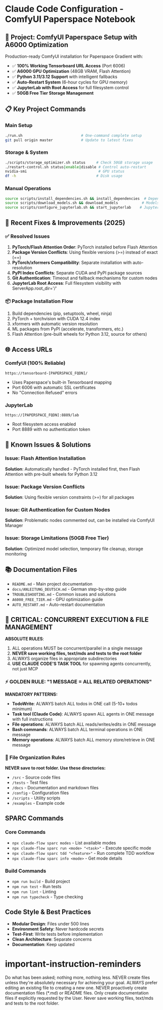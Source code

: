 # Claude Code Configuration - ComfyUI Paperspace Notebook

## 🚀 Project: ComfyUI Paperspace Setup with A6000 Optimization

Production-ready ComfyUI installation for Paperspace Gradient with:
- ✅ **100% Working Tensorboard URL Access** (Port 6006)
- ✅ **A6000 GPU Optimization** (48GB VRAM, Flash Attention)
- ✅ **Python 3.11/3.12 Support** with intelligent fallbacks
- ✅ **Auto-Restart System** (6-hour cycles for GPU memory)
- ✅ **JupyterLab with Root Access** for full filesystem control
- ✅ **50GB Free Tier Storage Management**

## 📋 Key Project Commands

### Main Setup
```bash
./run.sh                           # One-command complete setup
git pull origin master             # Update to latest fixes
```

### Storage & System
```bash
./scripts/storage_optimizer.sh status     # Check 50GB storage usage
./restart-control.sh status|enable|disable # Control auto-restart
nvidia-smi                                 # GPU status
df -h                                     # Disk usage
```

### Manual Operations
```bash
source scripts/install_dependencies.sh && install_dependencies  # Dependencies only
source scripts/download_models.sh && download_models           # Models only
source scripts/configure_jupyterlab.sh && start_jupyterlab    # JupyterLab only
```

## 🔧 Recent Fixes & Improvements (2025)

### ✅ Resolved Issues
1. **PyTorch/Flash Attention Order**: PyTorch installed before Flash Attention
2. **Package Version Conflicts**: Using flexible versions (>=) instead of exact (==)
3. **PyTorch/xformers Compatibility**: Separate installation with auto-resolution
4. **PyPI Index Conflicts**: Separate CUDA and PyPI package sources
5. **Git Authentication**: Timeout and fallback mechanisms for custom nodes
6. **JupyterLab Root Access**: Full filesystem visibility with ServerApp.root_dir='/'

### 📦 Package Installation Flow
1. Build dependencies (pip, setuptools, wheel, ninja)
2. PyTorch + torchvision with CUDA 12.4 index
3. xformers with automatic version resolution
4. ML packages from PyPI (accelerate, transformers, etc.)
5. Flash Attention (pre-built wheels for Python 3.12, source for others)

## 🌐 Access URLs

### ComfyUI (100% Reliable)
```
https://tensorboard-[PAPERSPACE_FQDN]/
```
- Uses Paperspace's built-in Tensorboard mapping
- Port 6006 with automatic SSL certificates
- No "Connection Refused" errors

### JupyterLab
```
https://[PAPERSPACE_FQDN]:8889/lab
```
- Root filesystem access enabled
- Port 8889 with no authentication token

## 🎯 Known Issues & Solutions

### Issue: Flash Attention Installation
**Solution**: Automatically handled - PyTorch installed first, then Flash Attention with pre-built wheels for Python 3.12

### Issue: Package Version Conflicts  
**Solution**: Using flexible version constraints (>=) for all packages

### Issue: Git Authentication for Custom Nodes
**Solution**: Problematic nodes commented out, can be installed via ComfyUI Manager

### Issue: Storage Limitations (50GB Free Tier)
**Solution**: Optimized model selection, temporary file cleanup, storage monitoring

## 📚 Documentation Files
- `README.md` - Main project documentation
- `docs/ANLEITUNG_DEUTSCH.md` - German step-by-step guide
- `TROUBLESHOOTING.md` - Common issues and solutions
- `A6000_FREE_TIER.md` - GPU optimization guide
- `AUTO_RESTART.md` - Auto-restart documentation

## 🚨 CRITICAL: CONCURRENT EXECUTION & FILE MANAGEMENT

**ABSOLUTE RULES**:
1. ALL operations MUST be concurrent/parallel in a single message
2. **NEVER save working files, text/mds and tests to the root folder**
3. ALWAYS organize files in appropriate subdirectories
4. **USE CLAUDE CODE'S TASK TOOL** for spawning agents concurrently, not just MCP

### ⚡ GOLDEN RULE: "1 MESSAGE = ALL RELATED OPERATIONS"

**MANDATORY PATTERNS:**
- **TodoWrite**: ALWAYS batch ALL todos in ONE call (5-10+ todos minimum)
- **Task tool (Claude Code)**: ALWAYS spawn ALL agents in ONE message with full instructions
- **File operations**: ALWAYS batch ALL reads/writes/edits in ONE message
- **Bash commands**: ALWAYS batch ALL terminal operations in ONE message
- **Memory operations**: ALWAYS batch ALL memory store/retrieve in ONE message

### 📁 File Organization Rules

**NEVER save to root folder. Use these directories:**
- `/src` - Source code files
- `/tests` - Test files
- `/docs` - Documentation and markdown files
- `/config` - Configuration files
- `/scripts` - Utility scripts
- `/examples` - Example code

## SPARC Commands

### Core Commands
- `npx claude-flow sparc modes` - List available modes
- `npx claude-flow sparc run <mode> "<task>"` - Execute specific mode
- `npx claude-flow sparc tdd "<feature>"` - Run complete TDD workflow
- `npx claude-flow sparc info <mode>` - Get mode details

### Build Commands
- `npm run build` - Build project
- `npm run test` - Run tests
- `npm run lint` - Linting
- `npm run typecheck` - Type checking

## Code Style & Best Practices

- **Modular Design**: Files under 500 lines
- **Environment Safety**: Never hardcode secrets
- **Test-First**: Write tests before implementation
- **Clean Architecture**: Separate concerns
- **Documentation**: Keep updated

# important-instruction-reminders
Do what has been asked; nothing more, nothing less.
NEVER create files unless they're absolutely necessary for achieving your goal.
ALWAYS prefer editing an existing file to creating a new one.
NEVER proactively create documentation files (*.md) or README files. Only create documentation files if explicitly requested by the User.
Never save working files, text/mds and tests to the root folder.